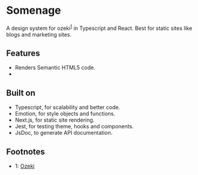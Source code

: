 # Somenage

A design system for ozeki<sup>[1](#1)</sup> in Typescript and React.
Best for static sites like blogs and marketing sites.

## Features

- Renders Semantic HTML5 code.
-

## Built on

- Typescript, for scalability and better code.
- Emotion, for style objects and functions.
- Next.js, for static site rendering.
- Jest, for testing theme, hooks and components.
- JsDoc, to generate API documentation.

## Footnotes

- <a name="1">1</a>: [Ozeki](https://en.wikipedia.org/wiki/Makuuchi#%C5%8Czeki)
